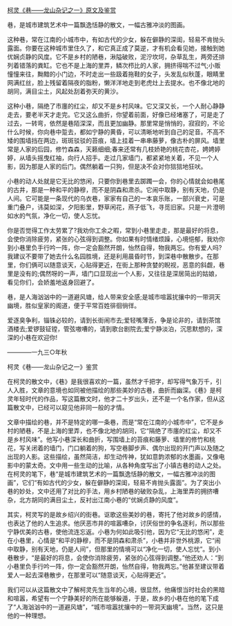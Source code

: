 [柯灵《巷——龙山杂记之一》原文及鉴赏](https://www.vrrw.net/wx/8821.html)

巷，是城市建筑艺术中一篇飘逸恬静的散文，一幅古雅冲淡的图画。

这种巷，常在江南的小城市中，有如古代的少女，躲在僻静的深闺，轻易不肯抛头露面。你要在这种城市里住久了，和它真正成了莫逆，才有机会看见她，接触到她优娴贞静的风度。它不是乡村的陋巷，湫隘破败，泥泞坎坷，杂草乱生，两旁还排列着错落的粪缸。它也不是上海的里弄，鳞次栉比的人家，拥挤得喘不过气;小贩憧憧来往，黝黯的小门边，不时走出一些趿着拖鞋的女子，头发乱似秋蓬，眼睛里网满红丝，脸上残留着隔夜的脂粉，懒洋洋地走到老虎灶上去提水。也不像北地的胡同，满目尘土，风起处刮着弥天的黄沙。

这种小巷，隔绝了市廛的红尘，却又不是乡村风味。它又深又长，一个人耐心静静走去，要老半天才走完。它又这么曲折，你望着前面，好像已经堵塞了，可是走了过去，一转弯，依然是巷陌深深，而且更加幽静。那里常是悄悄的，寂寂的，不论什么时候，你向巷中踅去，都如宁静的黄昏，可以清晰地听到自己的足音。不高不矮的围墙挡在两边，斑斑驳驳的苔痕，墙上挂着一串串藤萝，像古朴的屏风。墙里常是人家的后园，修竹森森，天籁细细;春来还常有几枝娇艳的桃花杏花，娉娉婷婷，从墙头摇曳红袖，向行人招手。走过几家墙门，都紧紧地关着，不见一个人影，因为那是人家的后门。偶然躺着一只狗，但是决不会对你狺狺地狂吠。



小巷的动人处就是它无比的悠闲，只要你到巷里去踯躅一会，你的心情就会如巷尾的古井，那是一种和平的静穆，而不是阴森和肃杀。它闹中取静，别有天地，仍是人间。它可能是一条现代的乌衣巷，家家有自己的一本哀乐账，一部兴衰史，可是重门叠户，讳莫如深，夕阳影里，野草闲花，燕子低飞，寻觅旧家。只是一片澄明如水的气氛，净化一切，使人忘忧。

你是否觉得工作太劳累了?我劝你工余之暇，常到小巷里走走，那是最好的将息，会使你消除疲劳，紧张的心弦得到调整。你如果有时情绪烦躁，心境悒郁，我劝你到小巷里负手行吟一阵，你一定会豁然开朗，怡然自得，物我两忘。你有爱人吗?我建议不要带了她去什么名园胜境，还是利用晨昏时节，到深巷中散散步。在那里，你们俩可以随意谈天，心贴得更近，在街上那种贪婪的睨视，恶意的斜觑，巷里是没有的;偶然呀的一声，墙门口显现出一个人影，又往往是深居简出的姑娘，看见你们，会娇羞地返身回避了。

巷，是人海汹汹中的一道避风塘，给人带来安全感;是城市喧嚣扰攘中的一带洞天幽境，胜似皇家的阁道，便于平常百姓徘徊徜徉。

爱逐臭争利，锱铢必较的，请到长街闹市去;爱轻嘴薄舌，争是论非的，请到茶馆酒楼去;爱锣鼓钲镗，管弦嗷嘈的，请到歌台剧院去;爱宁静淡泊，沉思默想的，深深的小巷在欢迎你!

————一九三○年秋

柯灵《巷——龙山杂记之一》鉴赏

在柯灵的散文中，《巷》是我很喜欢的一篇，虽然才千把字，却写得气象万千，引人入胜，文章的意境也如同被他描绘的那些美妙的古巷，曲折而幽深。《巷》是柯灵年轻时代的作品，写这篇散文时，他才二十岁出头，还不是一个名作家，但从这篇散文中，已经可以窥见他非同一般的才情。

文章中描绘的巷，并不是特定的哪一条巷，而是“常在江南的小城市中”，它不是乡村的陋巷，不是上海的里弄，也不像北地的胡同，它“隔绝了市廛的红尘，却又不是乡村风味”。他写小巷深长和曲折，写围墙上的苔痕和藤萝、墙里的修竹和桃花，写关闭着的墙门，门口躺着的狗，写空巷脚步声、偶尔出现的开门声以及随之出现的人影。这些描绘，虽然简洁，却生动传神，犹如意韵浓郁的水墨画，又像电影中的蒙太奇。文中用一些生动的比喻，从各种角度写出了小镇古巷的动人之处。在柯灵的笔下，巷“是城市建筑艺术的一篇飘逸恬静的散文，一幅古雅冲淡的图画”，它们“有如古代的少女，躲在僻静的深闺，轻易不肯抛头露面”。为了突出小巷的妙处，文中还用了对比的手法，用乡村陋巷的破败杂乱，上海里弄的拥挤嘈杂，北方胡同的满目尘土，反衬出江南小巷的“优娴贞静的风度”。

其实，柯灵写的是故乡绍兴的街巷。讴歌这些美妙的巷，寄托了他对故乡的感情，也表达了他的人生追求。他厌恶市井的喧嚣嘈杂，讨厌俗世的争名逐利，所以那些宁静优美的古巷，使他流连忘返。小巷为何如此吸引他，因为它“无比的悠闲”，走在小巷里，心情是“和平的静穆，而不是阴森和肃杀”，小巷并非世外桃源，它“闹中取静，别有天地，仍是人间”，但那里的情境可以“净化一切，使人忘忧”。到小巷散步，“是最好的将息，会使你消除疲劳，紧张的心弦得到调整。”他还劝人：“到小巷里负手行吟一阵，你一定会豁然开朗，怡然自得，物我两忘。”他甚至建议带着爱人一起去深巷散步，在那里可以“随意谈天，心贴得更近”。

我们可以从这篇散文中了解柯灵先生当年的心境，很显然，他痛恨当时社会的黑暗和喧嚣，希望有一个宁静美好的所在能够躲遁，于是，故乡的小巷在他的笔下成了“人海汹汹中的一道避风塘”，“城市喧嚣扰攘中的一带洞天幽境”。当然，这只是他的一种理想。

